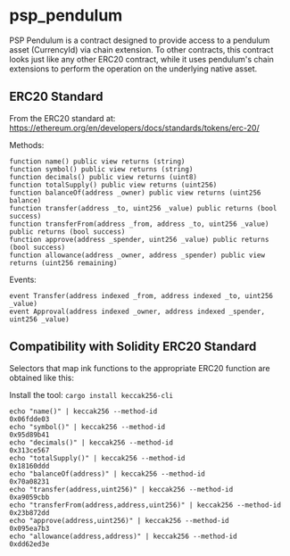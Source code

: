 # psp_pendulum

PSP Pendulum is a contract designed to provide access to a pendulum asset (CurrencyId) via chain extension. To other contracts, this contract looks just like any other ERC20 contract, while it uses pendulum's chain extensions to perform the operation on the underlying native asset.

## ERC20 Standard

From the ERC20 standard at: https://ethereum.org/en/developers/docs/standards/tokens/erc-20/

Methods:

```
function name() public view returns (string)
function symbol() public view returns (string)
function decimals() public view returns (uint8)
function totalSupply() public view returns (uint256)
function balanceOf(address _owner) public view returns (uint256 balance)
function transfer(address _to, uint256 _value) public returns (bool success)
function transferFrom(address _from, address _to, uint256 _value) public returns (bool success)
function approve(address _spender, uint256 _value) public returns (bool success)
function allowance(address _owner, address _spender) public view returns (uint256 remaining)
```

Events:

```
event Transfer(address indexed _from, address indexed _to, uint256 _value)
event Approval(address indexed _owner, address indexed _spender, uint256 _value)
```

## Compatibility with Solidity ERC20 Standard

Selectors that map ink functions to the appropriate ERC20 function are obtained like this:

Install the tool: `cargo install keccak256-cli`

```
echo "name()" | keccak256 --method-id
0x06fdde03
echo "symbol()" | keccak256 --method-id
0x95d89b41
echo "decimals()" | keccak256 --method-id
0x313ce567
echo "totalSupply()" | keccak256 --method-id
0x18160ddd
echo "balanceOf(address)" | keccak256 --method-id
0x70a08231
echo "transfer(address,uint256)" | keccak256 --method-id
0xa9059cbb
echo "transferFrom(address,address,uint256)" | keccak256 --method-id
0x23b872dd
echo "approve(address,uint256)" | keccak256 --method-id
0x095ea7b3
echo "allowance(address,address)" | keccak256 --method-id
0xdd62ed3e
```